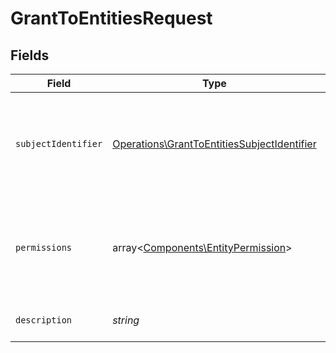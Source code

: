 # GrantToEntitiesRequest


## Fields

| Field                                                                                                      | Type                                                                                                       | Required                                                                                                   | Description                                                                                                |
| ---------------------------------------------------------------------------------------------------------- | ---------------------------------------------------------------------------------------------------------- | ---------------------------------------------------------------------------------------------------------- | ---------------------------------------------------------------------------------------------------------- |
| `subjectIdentifier`                                                                                        | [Operations\GrantToEntitiesSubjectIdentifier](../../Models/Operations/GrantToEntitiesSubjectIdentifier.md) | :heavy_check_mark:                                                                                         | Identyfikator podmiotu.<br/>\| Type \| Value \|<br/>\| --- \| --- \|<br/>\| Nip \| 10 cyfrowy numer NIP \| |
| `permissions`                                                                                              | array<[Components\EntityPermission](../../Models/Components/EntityPermission.md)>                          | :heavy_check_mark:                                                                                         | Lista nadawanych uprawnień. Każda wartość może wystąpić tylko raz.                                         |
| `description`                                                                                              | *string*                                                                                                   | :heavy_check_mark:                                                                                         | Opis nadawanych uprawnień.                                                                                 |
